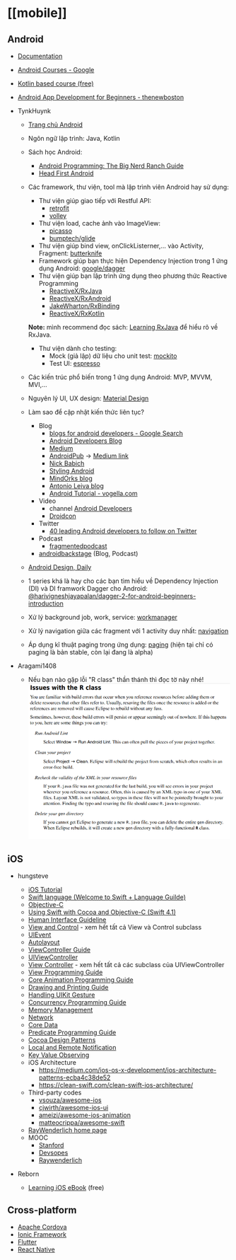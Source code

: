 # [[mobile]]

## Android

- [Documentation](https://developer.android.com/index.html)
- [Android Courses - Google](https://developers.google.com/training/android/)
- [Kotlin based course (free)](https://www.udacity.com/course/kotlin-bootcamp-for-programmers--ud9011)
- [Android App Development for Beginners - thenewboston](https://www.youtube.com/playlist?list=PL6gx4Cwl9DGBsvRxJJOzG4r4k_zLKrnxl)

- TynkHuynk

    - [Trang chủ Android](https://www.android.com/)
    - Ngôn ngữ lập trình: Java, Kotlin
    - Sách học Android:
        - [Android Programming: The Big Nerd Ranch Guide](https://www.bignerdranch.com/books/android-programming/)
        - [Head First Android](http://shop.oreilly.com/product/9780596009205.do)
    - Các framework, thư viện, tool mà lập trình viên Android hay sử dụng:
        - Thư viện giúp giao tiếp với Restful API:
            - [retrofit](https://square.github.io/retrofit/)
            - [volley](https://developer.android.com/training/volley/)
        - Thư viện load, cache ảnh vào ImageView: 
            - [picasso](https://square.github.io/picasso/)
            - [bumptech/glide](https://github.com/bumptech/glide)
        - Thư viện giúp bind view, onClickListerner,... vào Activity, Fragment: [butterknife](https://jakewharton.github.io/butterknife/)
        - Framework giúp bạn thực hiện Dependency Injection trong 1 ứng dụng Android: [google/dagger](https://github.com/google/dagger)
        - Thư viện giúp bạn lập trình ứng dụng theo phương thức Reactive Programming
            - [ReactiveX/RxJava](https://github.com/ReactiveX/RxJava)
            - [ReactiveX/RxAndroid](https://github.com/ReactiveX/RxAndroid)
            - [JakeWharton/RxBinding](https://github.com/JakeWharton/RxBinding)
            - [ReactiveX/RxKotlin](https://github.com/ReactiveX/RxKotlin)

        **Note:** mình recommend đọc sách: [Learning RxJava](https://www.packtpub.com/application-development/learning-rxjava) để hiểu rõ về RxJava.
        - Thư viện dành cho testing:
            - Mock (giả lập) dữ liệu cho unit test: [mockito](https://site.mockito.org/)
            - Test UI: [espresso](https://developer.android.com/training/testing/espresso/)
    - Các kiến trúc phổ biến trong 1 ứng dụng Android: MVP, MVVM, MVI,...
    - Nguyên lý UI, UX design: [Material Design](https://material.io/)
    - Làm sao để cập nhật kiến thức liên tục?
        - Blog
            - [blogs for android developers - Google Search](https://www.google.com/search?q=blogs+for+android+developers)
            - [Android Developers Blog](https://android-developers.googleblog.com/)
            - [Medium](https://medium.com/)
            - [AndroidPub](https://android.jlelse.eu/) -> [Medium link](https://medium.com/android-news)
            - [Nick Babich](http://babich.biz/)
            - [Styling Android](https://blog.stylingandroid.com/)
            - [MindOrks blog](https://blog.mindorks.com/)
            - [Antonio Leiva blog](https://antonioleiva.com/category/blog/)
            - [Android Tutorial - vogella.com](http://www.vogella.com/tutorials/android.html)
        - Video
            - channel [Android Developers](https://www.youtube.com/channel/UCVHFbqXqoYvEWM1Ddxl0QDg)
            - [Droidcon](https://www.youtube.com/results?search_query=Droidcon)
        - Twitter
            - [40 leading Android developers to follow on Twitter](https://techbeacon.com/40-leading-android-developers-follow-twitter)
        - Podcast
            - [fragmentedpodcast](http://fragmentedpodcast.com/)
        - [androidbackstage](https://androidbackstage.blogspot.in/) (Blog, Podcast)
    - [Android Design, Daily](https://www.uplabs.com/android)
    - 1 series khá là hay cho các bạn tìm hiểu về Dependency Injection (DI) và DI framwork Dagger cho Android: [@harivigneshjayapalan/dagger-2-for-android-beginners-introduction](https://medium.com/@harivigneshjayapalan/dagger-2-for-android-beginners-introduction-be6580cb3edb)
    - Xử lý background job, work, service: [workmanager](https://developer.android.com/topic/libraries/architecture/workmanager)
    - Xử lý navigation giữa các fragment với 1 activity duy nhất: [navigation](https://developer.android.com/topic/libraries/architecture/navigation/)
    - Áp dụng kĩ thuật paging trong ứng dụng: [paging](https://developer.android.com/topic/libraries/architecture/paging/) (hiện tại chỉ có paging là bản stable, còn lại đang là alpha)

- Aragami1408

    - Nếu bạn nào gặp lỗi "R class" thần thánh thì đọc tờ này nhé!<br>![r_class](/active_channels/computer_science/images/aragami1408_r_class_android.png)

## iOS

- hungsteve

    - [iOS Tutorial](https://developer.apple.com/library/content/referencelibrary/GettingStarted/DevelopiOSAppsSwift)
    - [Swift language (Welcome to Swift + Language Guilde)](https://developer.apple.com/library/content/documentation/Swift/Conceptual/Swift_Programming_Language/index.html#//apple_ref/doc/uid/TP40014097-CH3-ID0)
    - [Objective-C](https://developer.apple.com/library/content/documentation/Cocoa/Conceptual/ProgrammingWithObjectiveC/Introduction/Introduction.html)
    - [Using Swift with Cocoa and Objective-C (Swift 4.1)](https://developer.apple.com/library/content/documentation/Swift/Conceptual/BuildingCocoaApps/index.html#//apple_ref/doc/uid/TP40014216-CH2-ID0)
    - [Human Interface Guideline](https://developer.apple.com/ios/human-interface-guidelines/overview/themes/)
    - [View and Control](https://developer.apple.com/documentation/uikit/views_and_controls) - xem hết tất cả View và Control subclass
    - [UIEvent](https://developer.apple.com/documentation/uikit/uievent)
    - [Autolayout](https://developer.apple.com/library/content/documentation/UserExperience/Conceptual/AutolayoutPG/)
    - [ViewController Guide](https://developer.apple.com/library/content/featuredarticles/ViewControllerPGforiPhoneOS/)
    - [UIViewController](https://developer.apple.com/documentation/uikit/uiviewcontroller)
    - [View Controller](https://developer.apple.com/documentation/uikit/view_controllers) - xem hết tất cả các subclass của UIViewController
    - [View Programming Guide](https://developer.apple.com/library/content/documentation/WindowsViews/Conceptual/ViewPG_iPhoneOS/Introduction/Introduction.html)
    - [Core Animation Programming Guide](https://developer.apple.com/library/content/documentation/Cocoa/Conceptual/CoreAnimation_guide/Introduction/Introduction.html#//apple_ref/doc/uid/TP40004514)
    - [Drawing and Printing Guide](https://developer.apple.com/library/content/documentation/2DDrawing/Conceptual/DrawingPrintingiOS/Introduction/Introduction.html#//apple_ref/doc/uid/TP40010156)
    - [Handling UIKit Gesture](https://developer.apple.com/documentation/uikit/touches_presses_and_gestures/handling_uikit_gestures)
    - [Concurrency Programming Guide](https://developer.apple.com/library/content/documentation/General/Conceptual/ConcurrencyProgrammingGuide/Introduction/Introduction.html)
    - [Memory Management](https://developer.apple.com/library/content/documentation/Cocoa/Conceptual/MemoryMgmt/Articles/MemoryMgmt.html)
    - [Network](https://developer.apple.com/library/content/documentation/NetworkingInternetWeb/Conceptual/NetworkingOverview/Introduction/Introduction.html)
    - [Core Data](https://developer.apple.com/library/content/documentation/Cocoa/Conceptual/CoreData/index.html)
    - [Predicate Programming Guide](https://developer.apple.com/library/content/documentation/Cocoa/Conceptual/Predicates/AdditionalChapters/Introduction.html)
    - [Cocoa Design Patterns](https://developer.apple.com/legacy/library/documentation/Cocoa/Conceptual/CocoaFundamentals/CocoaDesignPatterns/CocoaDesignPatterns.html#//apple_ref/doc/uid/TP40002974-CH6-SW6)
    - [Local and Remote Notification](https://developer.apple.com/library/content/documentation/NetworkingInternet/Conceptual/RemoteNotificationsPG/APNSOverview.html)
    - [Key Value Observing](https://developer.apple.com/library/content/documentation/Cocoa/Conceptual/KeyValueObserving/KeyValueObserving.html)
    - iOS Architecture
        - https://medium.com/ios-os-x-development/ios-architecture-patterns-ecba4c38de52
        - https://clean-swift.com/clean-swift-ios-architecture/
    - Third-party codes
        - [vsouza/awesome-ios](https://github.com/vsouza/awesome-ios)
        - [cjwirth/awesome-ios-ui](https://github.com/cjwirth/awesome-ios-ui)
        - [ameizi/awesome-ios-animation](https://github.com/ameizi/awesome-ios-animation)
        - [matteocrippa/awesome-swift](https://github.com/matteocrippa/awesome-swift)
    - [RayWenderlich home page](https://www.raywenderlich.com/)
    - MOOC
        - [Stanford](https://www.youtube.com/watch?v=71pyOB4TPRE&list=PLPA-ayBrweUzGFmkT_W65z64MoGnKRZMq)
        - [Devsopes](https://www.udemy.com/devslopes-ios11/)
        - [Raywenderlich](https://www.udemy.com/ios-and-swift-for-beginners-200-hands-on-tutorials/)

- Reborn
    - [Learning iOS eBook](https://riptutorial.com/ebook/ios) (free)

## Cross-platform

- [Apache Cordova](https://cordova.apache.org/)
- [Ionic Framework](https://ionicframework.com/)
- [Flutter](https://flutter.io/)
- [React Native](https://facebook.github.io/react-native/)
